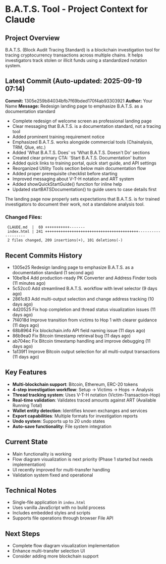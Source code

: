 # B.A.T.S. Tool - Project Context for Claude

## Project Overview
B.A.T.S. (Block Audit Tracing Standard) is a blockchain investigation tool for tracing cryptocurrency transactions across multiple chains. It helps investigators track stolen or illicit funds using a standardized notation system.

## Latest Commit (Auto-updated: 2025-09-19 07:14)

**Commit:** 1305e259b84034bfb7f69bded170f4ab93303921
**Author:** Your Name
**Message:** Redesign landing page to emphasize B.A.T.S. as a documentation standard

- Complete redesign of welcome screen as professional landing page
- Clear messaging that B.A.T.S. is a documentation standard, not a tracing tool
- Added prominent training requirement notice
- Emphasized B.A.T.S. works alongside commercial tools (Chainalysis, TRM, Qlue, etc.)
- Added 'What B.A.T.S. Does' vs 'What B.A.T.S. Doesn't Do' sections
- Created clear primary CTA: 'Start B.A.T.S. Documentation' button
- Added quick links to training portal, quick start guide, and API settings
- Reorganized Utility Tools section below main documentation flow
- Added proper prerequisite checklist before starting
- Improved messaging about V-T-H notation and ART system
- Added showQuickStartGuide() function for inline help
- Updated startBATSDocumentation() to guide users to case details first

The landing page now properly sets expectations that B.A.T.S. is for trained investigators to document their work, not a standalone analysis tool.

### Changed Files:
```
 CLAUDE.md  |  69 +++++++++++-------
 index.html | 241 ++++++++++++++++++++++++++++++++++++++++++-------------------
 2 files changed, 209 insertions(+), 101 deletions(-)
```

## Recent Commits History

- 1305e25 Redesign landing page to emphasize B.A.T.S. as a documentation standard (1 second ago)
- 10be1b4 Add production-ready PK Converter and Address Finder tools (11 minutes ago)
- 5c52cc0 Add streamlined B.A.T.S. workflow with level selector (9 days ago)
- 2861c83 Add multi-output selection and change address tracking (10 days ago)
- 4d20525 Fix hop completion and thread status visualization issues (11 days ago)
- 7f4018d Improve transition from victims to Hop 1 with clearer guidance (11 days ago)
- 68b8964 Fix blockchain.info API field naming issue (11 days ago)
- 86b9ea0 Fix Bitcoin timestamp retrieval bug (11 days ago)
- ab704ec Fix Bitcoin timestamp handling and improve debugging (11 days ago)
- 1a139f1 Improve Bitcoin output selection for all multi-output transactions (11 days ago)

## Key Features
- **Multi-blockchain support**: Bitcoin, Ethereum, ERC-20 tokens
- **4-step investigation workflow**: Setup → Victims → Hops → Analysis
- **Thread tracking system**: Uses V-T-H notation (Victim-Transaction-Hop)
- **Real-time validation**: Validates traced amounts against ART (Available Running Total)
- **Wallet entity detection**: Identifies known exchanges and services
- **Export capabilities**: Multiple formats for investigation reports
- **Undo system**: Supports up to 20 undo states
- **Auto-save functionality**: File system integration

## Current State
- Main functionality is working
- Flow diagram visualization is next priority (Phase 1 started but needs implementation)
- UI recently improved for multi-transfer handling
- Validation system fixed and operational

## Technical Notes
- Single-file application in `index.html`
- Uses vanilla JavaScript with no build process
- Includes embedded styles and scripts
- Supports file operations through browser File API

## Next Steps
- Complete flow diagram visualization implementation
- Enhance multi-transfer selection UI
- Consider adding more blockchain support
